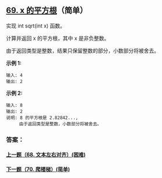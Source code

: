 ## [69. x 的平方根](https://leetcode-cn.com/problems/sqrtx/)（简单）

实现 int sqrt(int x) 函数。

计算并返回 x 的平方根，其中 x 是非负整数。

由于返回类型是整数，结果只保留整数的部分，小数部分将被舍去。

**示例 1:**

```
输入: 4
输出: 2
```

**示例 2:**

```
输入: 8
输出: 2
说明: 8 的平方根是 2.82842..., 
     由于返回类型是整数，小数部分将被舍去。
```



### 答案：



#### [上一题（68. 文本左右对齐）(困难)](https://github.com/sdwwld/leetCode/blob/master/src/main/java/com/wld/java/leetcode/leetCode0068.md)

#### [下一题（70. 爬楼梯）(简单)](https://github.com/sdwwld/leetCode/blob/master/src/main/java/com/wld/java/leetcode/leetCode0070.md)